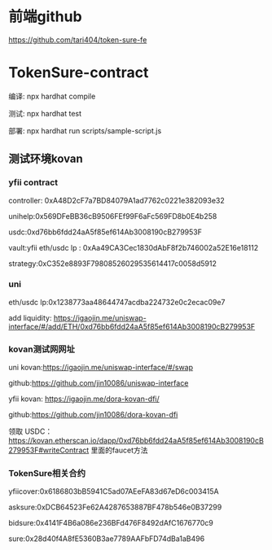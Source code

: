 
# 前端github

https://github.com/tari404/token-sure-fe

# TokenSure-contract
 
编译: npx hardhat compile     

测试: npx hardhat test

部署: npx hardhat run scripts/sample-script.js         

## 测试环境kovan

### yfii contract

controller: 0xA48D2cF7a7BD84079A1ad7762c0221e382093e32

unihelp:0x569DFeBB36cB9506FEf99F6aFc569FD8b0E4b258

usdc:0xd76bb6fdd24aA5f85ef614Ab3008190cB279953F

vault:yfii eth/usdc lp : 0xAa49CA3Cec1830dAbF8f2b746002a52E16e18112

strategy:0xC352e8893F79808526029535614417c0058d5912

### uni

eth/usdc lp:0x1238773aa48644747acdba224732e0c2ecac09e7

add liquidity: https://igaojin.me/uniswap-interface/#/add/ETH/0xd76bb6fdd24aA5f85ef614Ab3008190cB279953F


### kovan测试网网址
uni kovan:https://igaojin.me/uniswap-interface/#/swap

github:https://github.com/jin10086/uniswap-interface

yfii kovan: https://igaojin.me/dora-kovan-dfi/

github:https://github.com/jin10086/dora-kovan-dfi

领取 USDC：https://kovan.etherscan.io/dapp/0xd76bb6fdd24aA5f85ef614Ab3008190cB279953F#writeContract 里面的faucet方法

### TokenSure相关合约

yfiicover:0x6186803bB5941C5ad07AEeFA83d67eD6c003415A

asksure:0xDCB64523Fe62A4287653887BF478b546e0B37299

bidsure:0x4141F4B6a086e236BFd476F8492dAfC1676770c9

sure:0x28d40f4A8fE5360B3ae7789AAFbFD74dBa1aB496